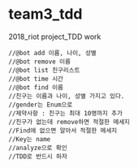 # team3_tdd
2018_riot project_TDD work

    //@bot add 이름, 나이, 성별  
    //@bot remove 이름  
    //@bot list 친구리스트  
    //@bot time 시간  
    //@bot find 이름  
    //친구는 이름과 나이, 성별 가지고 있다.  
    //gender는 Enum으로  
    //제약사항 : 친구는 최대 10명까지 추가  
    //친구가 없는데 remove하면 적절한 메세지  
    //Find에 없으면 알아서 적절한 메세지  
    //Key는 name  
    //analyze으로 확인  
    //TDD로 반드시 하자  
